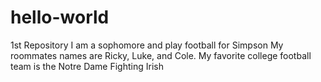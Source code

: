 # hello-world
1st Repository 
I am a sophomore and play football for Simpson 
My roommates names are Ricky, Luke, and Cole.
My favorite college football team is the Notre Dame Fighting Irish 
